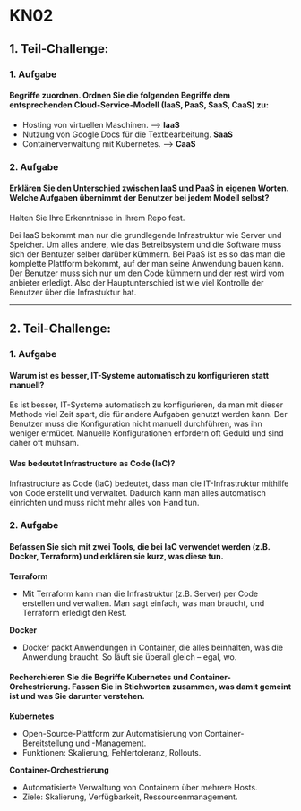 # KN02

## 1. Teil-Challenge:

### 1. Aufgabe
#### Begriffe zuordnen. Ordnen Sie die folgenden Begriffe dem entsprechenden Cloud-Service-Modell (**IaaS, PaaS, SaaS, CaaS**) zu:

- Hosting von virtuellen Maschinen. --> **IaaS**
- Nutzung von Google Docs für die Textbearbeitung. **SaaS**
- Containerverwaltung mit Kubernetes. --> **CaaS**


### 2. Aufgabe
#### Erklären Sie den Unterschied zwischen IaaS und PaaS in eigenen Worten. Welche Aufgaben übernimmt der Benutzer bei jedem Modell selbst?
Halten Sie Ihre Erkenntnisse in Ihrem Repo fest.

Bei IaaS bekommt man nur die grundlegende Infrastruktur wie Server und Speicher. Um alles andere, wie das Betreibsystem und die Software muss sich der Bentuzer selber darüber kümmern. Bei PaaS ist es so das man die komplette Plattform bekommt, auf der man seine Anwendung bauen kann. Der Benutzer muss sich nur um den Code kümmern und der rest wird vom anbieter erledigt. Also der Hauptunterschied ist wie viel Kontrolle der Benutzer über die Infrastuktur hat.

----

## 2. Teil-Challenge:

### 1. Aufgabe

#### Warum ist es besser, IT-Systeme automatisch zu konfigurieren statt manuell?

Es ist besser, IT-Systeme automatisch zu konfigurieren, da man mit dieser Methode viel Zeit spart, die für andere Aufgaben genutzt werden kann. Der Benutzer muss die Konfiguration nicht manuell durchführen, was ihn weniger ermüdet. Manuelle Konfigurationen erfordern oft Geduld und sind daher oft mühsam.


#### Was bedeutet Infrastructure as Code (IaC)?

Infrastructure as Code (IaC) bedeutet, dass man die IT-Infrastruktur mithilfe von Code erstellt und verwaltet. Dadurch kann man alles automatisch einrichten und muss nicht mehr alles von Hand tun.

### 2. Aufgabe

#### Befassen Sie sich mit zwei Tools, die bei IaC verwendet werden (z.B. Docker, Terraform) und erklären sie kurz, was diese tun.

**Terraform**
- Mit Terraform kann man die Infrastruktur (z.B. Server) per Code erstellen und verwalten. Man sagt einfach, was man braucht, und Terraform erledigt den Rest.

**Docker**
- Docker packt Anwendungen in Container, die alles beinhalten, was die Anwendung braucht. So läuft sie überall gleich – egal, wo.

#### Recherchieren Sie die Begriffe Kubernetes und Container-Orchestrierung. Fassen Sie in Stichworten zusammen, was damit gemeint ist und was Sie darunter verstehen.

**Kubernetes**
- Open-Source-Plattform zur Automatisierung von Container-Bereitstellung und -Management.
- Funktionen: Skalierung, Fehlertoleranz, Rollouts.

**Container-Orchestrierung**
- Automatisierte Verwaltung von Containern über mehrere Hosts.
- Ziele: Skalierung, Verfügbarkeit, Ressourcenmanagement.
